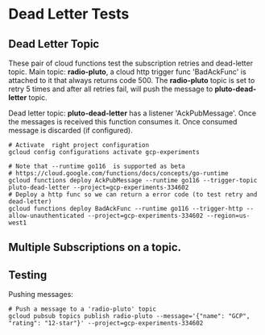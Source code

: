 # Dead Letter Tests

## Dead Letter Topic
These pair of cloud functions test the subscription retries and dead-letter topic.
Main topic: __radio-pluto__, a cloud http trigger func 'BadAckFunc' is attached to it that always returns code 500.
The __radio-pluto__ topic is set to retry 5 times and after all retries fail, will push the message to 
__pluto-dead-letter__ topic.

Dead letter topic: __pluto-dead-letter__ has a listener 'AckPubMessage'. Once the messages is received this function 
consumes it. Once consumed message is discarded (if configured).

```shell
# Activate  right project configuration
gcloud config configurations activate gcp-experiments

# Note that --runtime go116  is supported as beta
# https://cloud.google.com/functions/docs/concepts/go-runtime
gcloud functions deploy AckPubMessage --runtime go116 --trigger-topic pluto-dead-letter --project=gcp-experiments-334602
# Deploy a http func so we can return a error code (to test retry and dead-letter)
gcloud functions deploy BadAckFunc --runtime go116 --trigger-http --allow-unauthenticated --project=gcp-experiments-334602 --region=us-west1
```

## Multiple Subscriptions on a topic.


## Testing
Pushing messages:
```shell
# Push a message to a 'radio-pluto' topic
gcloud pubsub topics publish radio-pluto --message='{"name": "GCP", "rating": "12-star"}' --project=gcp-experiments-334602
```
